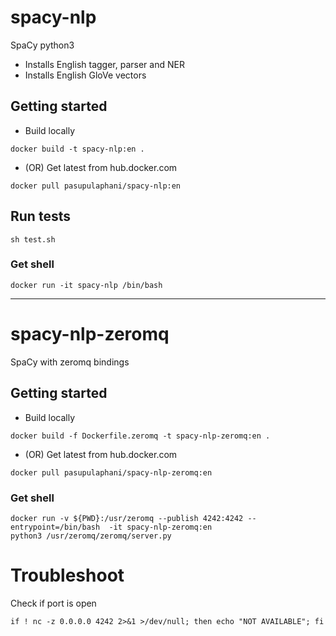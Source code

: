 # spacy-nlp

SpaCy python3

- Installs English tagger, parser and NER
- Installs English GloVe vectors

## Getting started

- Build locally

```
docker build -t spacy-nlp:en .
```

- (OR) Get latest from hub.docker.com

```
docker pull pasupulaphani/spacy-nlp:en
```

## Run tests

```
sh test.sh
```

### Get shell

```
docker run -it spacy-nlp /bin/bash
```

-------------------------------------

# spacy-nlp-zeromq

SpaCy with zeromq bindings

## Getting started

- Build locally

```
docker build -f Dockerfile.zeromq -t spacy-nlp-zeromq:en .
```
- (OR) Get latest from hub.docker.com

```
docker pull pasupulaphani/spacy-nlp-zeromq:en
```


### Get shell

```
docker run -v ${PWD}:/usr/zeromq --publish 4242:4242 --entrypoint=/bin/bash  -it spacy-nlp-zeromq:en
python3 /usr/zeromq/zeromq/server.py
```


# Troubleshoot

Check if port is open

```
if ! nc -z 0.0.0.0 4242 2>&1 >/dev/null; then echo "NOT AVAILABLE"; fi
```

